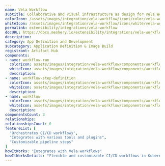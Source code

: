 ```yaml
---
name: Vela Workflow
subtitle: Collaborative and visual infrastructure as design for Vela Workflow
colorIcon: /assets/images/integration/vela-workflow/icons/color/vela-workflow-color.svg
whiteIcon: /assets/images/integration/vela-workflow/icons/white/vela-workflow-white.svg
permalink: extensibility/integrations/vela-workflow
docURL: https://docs.meshery.io/extensibility/integrations/vela-workflow
description: 
category: App Definition and Development
subcategory: Application Definition & Image Build
registrant: Artifact Hub
components: 
- name: workflow-run
  colorIcon: assets/images/integration/vela-workflow/components/workflow-run/icons/color/workflow-run-color.svg
  whiteIcon: assets/images/integration/vela-workflow/components/workflow-run/icons/white/workflow-run-white.svg
  description: 
- name: workflow-step-definition
  colorIcon: assets/images/integration/vela-workflow/components/workflow-step-definition/icons/color/workflow-step-definition-color.svg
  whiteIcon: assets/images/integration/vela-workflow/components/workflow-step-definition/icons/white/workflow-step-definition-white.svg
  description: 
- name: workflow
  colorIcon: assets/images/integration/vela-workflow/components/workflow/icons/color/workflow-color.svg
  whiteIcon: assets/images/integration/vela-workflow/components/workflow/icons/white/workflow-white.svg
  description: 
componentsCount: 3
relationships: 
relationshipsCount: 0
featureList: [
  "Orchestrates CI/CD workflows",
  "Integrates with various tools and plugins",
  "Customizable pipeline steps"
]
howItWorks: "Integrates with Vela workflows"
howItWorksDetails: "Flexible and customizable CI/CD workflows in Kubernetes"
---
```

